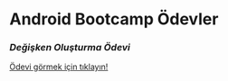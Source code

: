 <h1> Android Bootcamp Ödevler </h1>

<h3><i>Değişken Oluşturma Ödevi</i></h3>

[Ödevi görmek için tıklayın!](app/src/main/java/com/example/androidbootcamp/quiz1/Quiz1.java)
